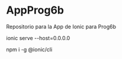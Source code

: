 # AppProg6b
Repositorio para la App de Ionic para Prog6b



ionic serve --host=0.0.0.0

npm i -g @ionic/cli